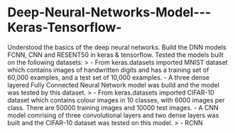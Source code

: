 # Deep-Neural-Networks-Model---Keras-Tensorflow-
Understood the basics of the deep neural networks. Build the DNN models FCNN, CNN and RESENT50 in keras & tensorflow. Tested the models built on the following datasets:
    > - From keras.datasets imported MNIST dataset which contains images of handwritten digits and has a training set of 60,000 examples, and a test set of 10,000 examples.
      - A three dense layered Fully Connected Neural Network model was build and the model was tested by this dataset.
    > - From keras.datasets imported CIFAR-10 dataset which contains colour images in 10 classes, with 6000 images per class. There are 50000 training images and 10000 test             images.
      - A CNN model comrising of three convolutional layers and two dense layers was built and the CIFAR-10 dataset was tested on this model.
    > - RCNN
